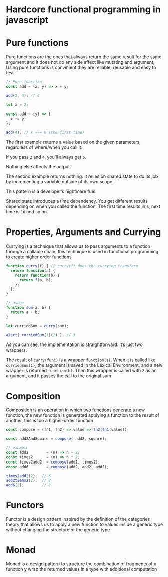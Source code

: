 # Hardcore functional programming in javascript

# Pure functions

Pure functions are the ones that always return the same result for the same argument and it does not do any side affect like mutating and argument, Using pure functions is convinient they are reliable, reusable and easy to test

```js
// Pure function
const add = (x, y) => x + y;

add(2, 4); // 6
```

```js
let x = 2;

const add = (y) => {
  x += y;
};

add(4); // x === 6 (the first time)
```

The first example returns a value based on the given parameters, regardless of where/when you call it.

If you pass ```2``` and ```4```, you’ll always get ```6```.

Nothing else affects the output.

The second example returns nothing. It relies on shared state to do its job by incrementing a variable outside of its own scope.

This pattern is a developer’s nightmare fuel.

Shared state introduces a time dependency. You get different results depending on when you called the function. The first time results in ```6```, next time is ```10``` and so on.

# Properties, Arguments and Currying

Currying is a technique that allows us to pass arguments to a function through a callable chain, this technique is used in functional programming to create higher order functions

```js
function curry(f) { // curry(f) does the currying transform
  return function(a) {
    return function(b) {
      return f(a, b);
    };
  };
}

// usage
function sum(a, b) {
  return a + b;
}

let curriedSum = curry(sum);

alert( curriedSum(1)(2) ); // 3
```

As you can see, the implementation is straightforward: it’s just two wrappers.

The result of ```curry(func)``` is a wrapper ```function(a)```.
When it is called like ```curriedSum(1)```, the argument is saved in the Lexical Environment, and a new wrapper is returned ```function(b)```.
Then this wrapper is called with ```2``` as an argument, and it passes the call to the original sum.

# Composition

Composition is an operation in which two functions generate a new function, the new function is generated applying a function to the result of another, this is too a higher-order function

```js
const compose = (fn1, fn2) => value => fn2(fn1(value));

const add2AndSquare = compose( add2, square);

// example
const add2        = (n) => n + 2;
const times2      = (n) => n * 2;
const times2add2  = compose(add2, times2);
const add6        = compose(add2, add2, add2);

times2add2(2);  // 6
add2tiems2(2);  // 8
add6(2);        // 8
```

# Functors

Functor is a design pattern inspired by the definition of the categories theory that allows us to apply a new function to values inside a generic type without changing the structure of the generic type

# Monad

Monad is a design pattern to structure the combination of fragments of a function y wrap the returned values in a type with additional computation
